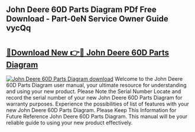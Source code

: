 ## John Deere 60D Parts Diagram PDf Free Download - Part-0eN Service Owner Guide vycQq

# <h2><a href="http://dfursv.blite.top/?on=John+Deere+60D+Parts+Diagram">🔗Download New 👉🔴 John Deere 60D Parts Diagram</a></h2>

[![John Deere 60D Parts Diagram download](https://i.imgur.com/lujVjoI.png)](http://dfursv.blite.top/?on=John+Deere+60D+Parts+Diagram)
Welcome to the John Deere 60D Parts Diagram user manual, your ultimate resource for understanding and using your new product. Please Note the Serial Number Locate and record the serial number of your new John Deere 60D Parts Diagram for warranty purposes. Experience the possibilities of list of features with your new John Deere 60D Parts Diagram. Please Keep This Information for Future Reference John Deere 60D Parts Diagram. This manual will be your reliable guide to using your new product effectively.
